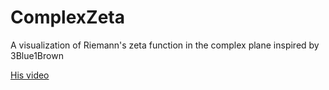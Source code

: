 # ComplexZeta
A visualization of Riemann's zeta function in the complex plane inspired by 3Blue1Brown

[His video](https://youtu.be/sD0NjbwqlYw?t=16m19s)
